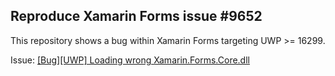 ## Reproduce Xamarin Forms issue #9652

This repository shows a bug within Xamarin Forms targeting UWP >= 16299.

Issue: [[Bug][UWP] Loading wrong Xamarin.Forms.Core.dll](https://github.com/xamarin/Xamarin.Forms/issues/9652)
